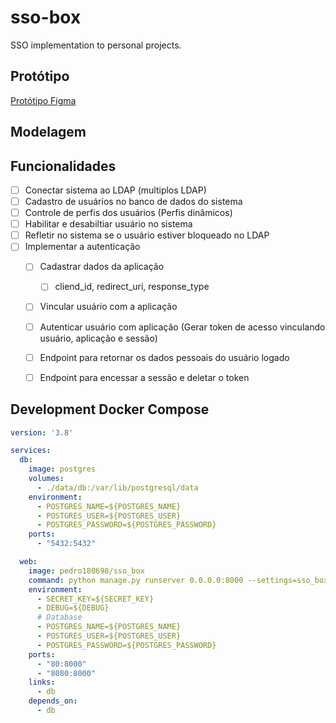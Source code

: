 # sso-box
SSO implementation to personal projects.

## Protótipo

[Protótipo Figma](https://www.figma.com/file/VhpNdQifpvBaNvxGqEYVie/SSO?node-id=1%3A750&t=lNfAo7dvytvZzo8O-1)


## Modelagem


## Funcionalidades

 - [ ] Conectar sistema ao LDAP (multiplos LDAP)
 - [ ] Cadastro de usuários no banco de dados do sistema
 - [ ] Controle de perfis dos usuários (Perfis dinâmicos)
 - [ ] Habilitar e desabiltiar usuário no sistema
 - [ ] Refletir no sistema se o usuário estiver bloqueado no LDAP
 - [ ] Implementar a autenticação
    - [ ] Cadastrar dados da aplicação
        - [ ] cliend_id, redirect_uri, response_type
    - [ ] Vincular usuário com a aplicação
    - [ ] Autenticar usuário com aplicação (Gerar token de acesso vinculando usuário, aplicação e sessão)
    - [ ] Endpoint para retornar os dados pessoais do usuário logado
    - [ ] Endpoint para encessar a sessão e deletar o token


## Development Docker Compose

```yaml
version: '3.8'

services:
  db:
    image: postgres
    volumes:
      - ./data/db:/var/lib/postgresql/data
    environment:
      - POSTGRES_NAME=${POSTGRES_NAME}
      - POSTGRES_USER=${POSTGRES_USER}
      - POSTGRES_PASSWORD=${POSTGRES_PASSWORD}
    ports:
      - "5432:5432"

  web:
    image: pedro180698/sso_box
    command: python manage.py runserver 0.0.0.0:8000 --settings=sso_box.settings.prod
    environment:
      - SECRET_KEY=${SECRET_KEY}
      - DEBUG=${DEBUG}
      # Database
      - POSTGRES_NAME=${POSTGRES_NAME}
      - POSTGRES_USER=${POSTGRES_USER}
      - POSTGRES_PASSWORD=${POSTGRES_PASSWORD}
    ports:
      - "80:8000"
      - "8080:8000"
    links:
      - db
    depends_on:
      - db
```

